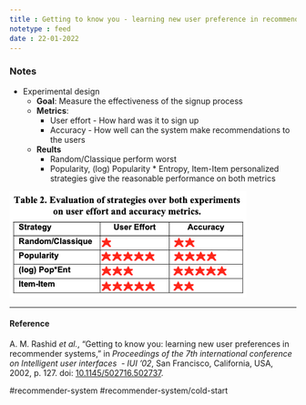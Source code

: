 ```yaml
---
title : Getting to know you - learning new user preference in recommender systems
notetype : feed
date : 22-01-2022
---
```




### Notes

- Experimental design
	- **Goal**: Measure the effectiveness of the signup process
	- **Metrics**:
		- User effort - How hard was it to sign up
		- Accuracy - How well can the system make recommendations to the users
	- **Reults**
		- Random/Classique perform worst
		- Popularity, (log) Popularity * Entropy, Item-Item personalized strategies give the reasonable performance on both metrics

![Evaluation of strategies over both experiments on user effort and accuracy metrics](/assets/img/results-getting-to-know-you-learning-new-user-preference-in-recommender-system.png " Evaluation of strategies over both experiments on user effort and accuracy metrics.")

---

#### Reference

A. M. Rashid _et al._, “Getting to know you: learning new user preferences in recommender systems,” in _Proceedings of the 7th international conference on Intelligent user interfaces  - IUI ’02_, San Francisco, California, USA, 2002, p. 127. doi: [10.1145/502716.502737](https://doi.org/10.1145/502716.502737).


#recommender-system #recommender-system/cold-start